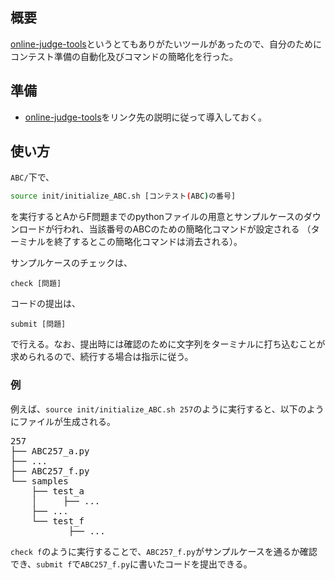 ## 概要
[online-judge-tools](https://github.com/online-judge-tools/oj)というとてもありがたいツールがあったので、自分のために
コンテスト準備の自動化及びコマンドの簡略化を行った。

## 準備
- [online-judge-tools](https://github.com/online-judge-tools/oj)をリンク先の説明に従って導入しておく。


## 使い方
`ABC/`下で、

```bash
source init/initialize_ABC.sh [コンテスト(ABC)の番号]
```
を実行するとAからF問題までのpythonファイルの用意とサンプルケースのダウンロードが行われ、当該番号のABCのための簡略化コマンドが設定される
（ターミナルを終了するとこの簡略化コマンドは消去される）。

サンプルケースのチェックは、
```
check [問題]
```

コードの提出は、
```
submit [問題]
```
で行える。なお、提出時には確認のために文字列をターミナルに打ち込むことが求められるので、続行する場合は指示に従う。

### 例
例えば、`source init/initialize_ABC.sh 257`のように実行すると、以下のようにファイルが生成される。

<pre>
257
├── ABC257_a.py 
├── ...
├── ABC257_f.py
└── samples
    ├── test_a
    │     ├── ...
    ├── ...
    └── test_f
           ├── ...
</pre>
`check f`のように実行することで、`ABC257_f.py`がサンプルケースを通るか確認でき、`submit f`で`ABC257_f.py`に書いたコードを提出できる。
